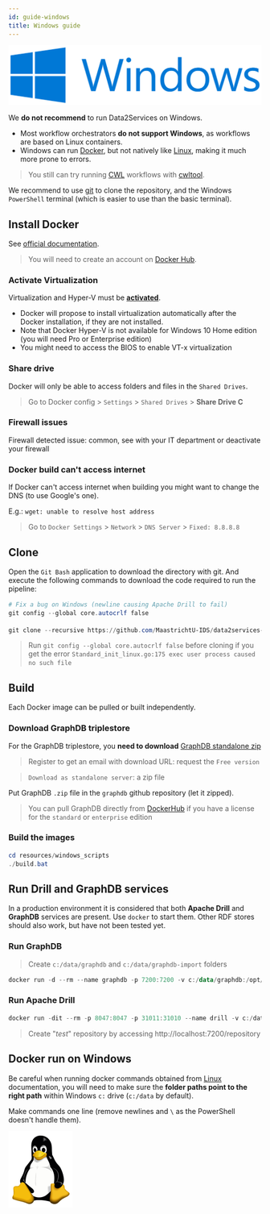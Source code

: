 ```yaml
---
id: guide-windows
title: Windows guide
---
```


[![](/img/windows-logo.png)](https://tutorials.ubuntu.com/tutorial/tutorial-install-ubuntu-desktop#0) 

We **do not recommend** to run Data2Services on Windows.

* Most workflow orchestrators **do not support Windows**, as workflows are based on Linux containers.
* Windows can run [Docker](https://www.docker.com/), but not natively like [Linux](https://tutorials.ubuntu.com/tutorial/tutorial-install-ubuntu-desktop#0), making it much  more prone to errors.

> You still can try running [CWL](https://www.commonwl.org/) workflows with [cwltool](https://github.com/common-workflow-language/cwltool/blob/master/windowsdoc.md).

We recommend to use [git](https://git-scm.com/downloads) to clone the repository, and the Windows `PowerShell` terminal (which is easier to use than the basic terminal).

## Install Docker

See [official documentation](https://docs.docker.com/docker-for-windows/install/).

> You will need to create an account on [Docker Hub](https://hub.docker.com/editions/community/docker-ce-desktop-windows).

### Activate Virtualization

Virtualization and Hyper-V must be [**activated**](https://docs.docker.com/docker-for-windows/troubleshoot/#virtualization).
* Docker will propose to install virtualization automatically after the Docker installation, if they are not installed.
* Note that Docker Hyper-V is not available for Windows 10 Home edition (you will need Pro or Enterprise edition)
* You might need to access the BIOS to enable VT-x virtualization

### Share drive

Docker will only be able to access folders and files in the `Shared Drives`.

> Go to Docker config > `Settings` > `Shared Drives` > **Share Drive C**

### Firewall issues

Firewall detected issue: common, see with your IT department or deactivate your firewall

### Docker build can't access internet

If Docker can't access internet when building you might want to change the DNS (to use Google's one). 

E.g.: `wget: unable to resolve host address`

> Go to `Docker Settings` > `Network` > `DNS Server` > `Fixed: 8.8.8.8`


## Clone

Open the `Git Bash` application to download the directory with git. And execute the following commands to download the code required to run the pipeline:

```powershell
# Fix a bug on Windows (newline causing Apache Drill to fail)
git config --global core.autocrlf false

git clone --recursive https://github.com/MaastrichtU-IDS/data2services-pipeline.git
```

> Run `git config --global core.autocrlf false` before cloning if you get the error `Standard_init_linux.go:175 exec user process caused no such file`

## Build

Each Docker image can be pulled or built independently.

### Download GraphDB triplestore

For the GraphDB triplestore, you **need to download** [GraphDB standalone zip](https://www.ontotext.com/products/graphdb/)

> Register to get an email with download URL: request the `Free version`

> `Download as standalone server`: a zip file

Put GraphDB `.zip` file in the `graphdb` github repository (let it zipped).

> You can pull GraphDB directly from [DockerHub](https://hub.docker.com/r/ontotext/graphdb/) if you have a license for the `standard` or `enterprise` edition

### Build the images

```powershell
cd resources/windows_scripts
./build.bat
```

## Run Drill and GraphDB services

In a production environment it is considered that both **Apache Drill** and **GraphDB** services are present. Use `docker` to start them. Other RDF stores should also work, but have not been tested yet.

### Run GraphDB

> Create `c:/data/graphdb` and `c:/data/graphdb-import` folders

```powershell
docker run -d --rm --name graphdb -p 7200:7200 -v c:/data/graphdb:/opt/graphdb/home -v c:/data/graphdb-import:/root/graphdb-import graphdb
```

### Run Apache Drill

```powershell
docker run -dit --rm -p 8047:8047 -p 31011:31010 --name drill -v c:/data:/data:ro apache-drill
```

> Create "*test*" repository by accessing http://localhost:7200/repository

## Docker run on Windows

Be careful when running docker commands obtained from [Linux](https://tutorials.ubuntu.com/tutorial/tutorial-install-ubuntu-desktop#0) documentation, you will need to make sure the **folder paths point to the right path** within Windows `c:` drive (`c:/data` by default).

Make commands one line (remove newlines and `\` as the PowerShell doesn't handle them).

[![](/img/linux-logo.png)](https://tutorials.ubuntu.com/tutorial/tutorial-install-ubuntu-desktop#0) 
